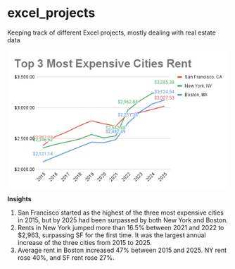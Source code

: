 # excel_projects
Keeping track of different Excel projects, mostly dealing with real estate data


![Rent Chart](images/Chart_1.png)

**Insights**
1. San Francisco started as the highest of the three most expensive cities in 2015, but by 2025 had been surpassed by both New York and Boston.
2. Rents in New York jumped more than 16.5% between 2021 and 2022 to $2,963, surpassing SF for the first time. It was the largest annual increase of the three cities from 2015 to 2025.
3. Average rent in Boston increased 47% between 2015 and 2025. NY rent rose 40%, and SF rent rose 27%.
